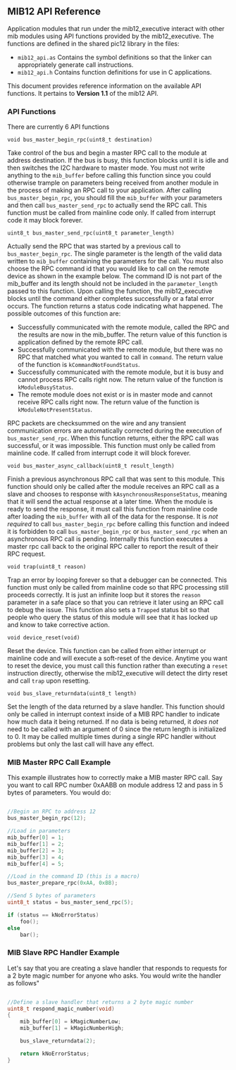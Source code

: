 ## MIB12 API Reference
Application modules that run under the mib12_executive interact with other mib modules using API functions provided by the mib12_executive.  The functions are defined in the shared pic12 library in the files:

- `mib12_api.as` Contains the symbol definitions so that the linker can appropriately generate call instructions.
- `mib12_api.h` Contains function definitions for use in C applications. 

This document provides reference information on the available API functions.  It pertains to **Version 1.1** of the mib12 API.

### API Functions
There are currently 6 API functions

`void bus_master_begin_rpc(uint8_t destination)`

Take control of the bus and begin a master RPC call to the module at address destination.  If the bus is busy, this function blocks until it is idle and then switches the I2C hardware to master mode.  You must not write anything to the `mib_buffer` before calling this function since you could otherwise trample on parameters being received from another module in the process of making an RPC call to your application.  After calling `bus_master_begin_rpc`, you should fill the `mib_buffer` with your parameters and then call `bus_master_send_rpc` to actually send the RPC call.  This function must be called from mainline code only.  If called from interrupt code it may block forever.

`uint8_t bus_master_send_rpc(uint8_t parameter_length)`

Actually send the RPC that was started by a previous call to `bus_master_begin_rpc`.  The single parameter is the length of the valid data written to `mib_buffer` containing the parameters for the call.  You must also choose the RPC command id that you would like to call on the remote device as shown in the example below.  The command ID is not part of the mib_buffer and its length should not be included in the `parameter_length` passed to this function.  Upon calling the function, the mib12_executive blocks until the command either completes successfully or a fatal error occurs.  The function returns a status code indicating what happened.  The possible outcomes of this function are:

- Successfully communicated with the remote module, called the RPC and the results are now in the mib_buffer.  The return value of this function is application defined by the remote RPC call.
- Successfully communicated with the remote module, but there was no RPC that matched what you wanted to call in `command`.  The return value of the function is `kCommandNotFoundStatus`.
- Successfully communicated with the remote module, but it is busy and cannot process RPC calls right now.  The return value of the function is `kModuleBusyStatus`.
- The remote module does not exist or is in master mode and cannot receive RPC calls right now.  The return value of the function is `kModuleNotPresentStatus`.

RPC packets are checksummed on the wire and any transient communication errors are automatically corrected during the execution of `bus_master_send_rpc`.  When this function returns, either the RPC call was successful, or it was impossible.  This function must only be called from mainline code.  If called from interrupt code it will block forever.

`void bus_master_async_callback(uint8_t result_length)`

Finish a previous asynchronous RPC call that was sent to this module.  This function should only be called after the module receives an RPC call as a slave and chooses to response with `kAsynchronousResponseStatus`, meaning that it will send the actual response at a later time.  When the module is ready to send the response, it must call this function from mainline code after loading the `mib_buffer` with all of the data for the response.  It is *not required* to call `bus_master_begin_rpc` before calling this function and indeed it is forbidden to call `bus_master_begin_rpc` or `bus_master_send_rpc` when an asynchronous RPC call is pending.  Internally this function executes a master rpc call back to the original RPC caller to report the result of their RPC request.

`void trap(uint8_t reason)`

Trap an error by looping forever so that a debugger can be connected.  This function must only be called from mainline code so that RPC processing still proceeds correctly.  It is just an infinite loop but it stores the `reason` parameter in a safe place so that you can retrieve it later using an RPC call to debug the issue.  This function also sets a `Trapped` status bit so that people who query the status of this module will see that it has locked up and know to take corrective action.

`void device_reset(void)`

Reset the device.  This function can be called from either interrupt or mainline code and will execute a soft-reset of the device.  Anytime you want to reset the device, you must call this function rather than executing a `reset` instruction directly, otherwise the mib12_executive will detect the dirty reset and call `trap` upon resetting.

`void bus_slave_returndata(uint8_t length)`

Set the length of the data returned by a slave handler.  This function should only be called in interrupt context inside of a MIB RPC handler to indicate how much data it being returned.  If no data is being returned, it *does not* need to be called with an argument of 0 since the return length is initialized to 0.  It may be called multiple times during a single RPC handler without problems but only the last call will have any effect. 

### MIB Master RPC Call Example
This example illustrates how to correctly make a MIB master RPC call.  Say you want to call RPC number 0xAABB on module address 12 and pass in 5 bytes of parameters.  You would do:

```c

//Begin an RPC to address 12
bus_master_begin_rpc(12);

//Load in parameters
mib_buffer[0] = 1;
mib_buffer[1] = 2;
mib_buffer[2] = 3;
mib_buffer[3] = 4;
mib_buffer[4] = 5;

//Load in the command ID (this is a macro)
bus_master_prepare_rpc(0xAA, 0xBB);

//Send 5 bytes of parameters
uint8_t status = bus_master_send_rpc(5);

if (status == kNoErrorStatus)
	foo(); 
else
	bar();
```

### MIB Slave RPC Handler Example
Let's say that you are creating a slave handler that responds to requests for a 2 byte magic number for anyone who asks.  You would write the handler as follows"

```c

//Define a slave handler that returns a 2 byte magic number
uint8_t respond_magic_number(void)
{
	mib_buffer[0] = kMagicNumberLow;
	mib_buffer[1] = kMagicNumberHigh;

	bus_slave_returndata(2);

	return kNoErrorStatus;
}
```
